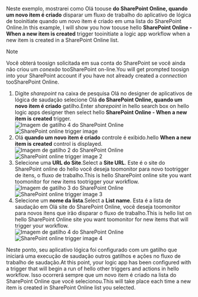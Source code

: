 <span data-ttu-id="89635-101">Neste exemplo, mostrarei como Olá toouse **do SharePoint Online, quando um novo item é criado** disparar um fluxo de trabalho do aplicativo de lógica de tooinitiate quando um novo item é criado em uma lista do SharePoint Online.</span><span class="sxs-lookup"><span data-stu-id="89635-101">In this example, I will show you how toouse hello **SharePoint Online - When a new item is created** trigger tooinitiate a logic app workflow when a new item is created in a SharePoint Online list.</span></span>

> [!NOTE]
> <span data-ttu-id="89635-102">Você obterá toosign solicitada em sua conta do SharePoint se você ainda não criou um *conexão* tooSharePoint on-line.</span><span class="sxs-lookup"><span data-stu-id="89635-102">You will get prompted toosign into your SharePoint account if you have not already created a *connection* tooSharePoint Online.</span></span>  
> 
> 

1. <span data-ttu-id="89635-103">Digite *sharepoint* na caixa de pesquisa Olá no designer de aplicativos de lógica de saudação selecione Olá **do SharePoint Online, quando um novo item é criado** gatilho.</span><span class="sxs-lookup"><span data-stu-id="89635-103">Enter *sharepoint* in hello search box on hello logic apps designer then select hello **SharePoint Online - When a new item is created**  trigger.</span></span>  
   <span data-ttu-id="89635-104">![Imagem de gatilho 4 do SharePoint Online](./media/connectors-create-api-sharepointonline/trigger-1.png)</span><span class="sxs-lookup"><span data-stu-id="89635-104">![SharePoint online trigger image ](./media/connectors-create-api-sharepointonline/trigger-1.png)</span></span>  
2. <span data-ttu-id="89635-105">Olá **quando um novo item é criado** controle é exibido.</span><span class="sxs-lookup"><span data-stu-id="89635-105">hello **When a new item is created** control is displayed.</span></span>  
   <span data-ttu-id="89635-106">![Imagem de gatilho 2 do SharePoint Online](./media/connectors-create-api-sharepointonline/trigger-2.png)</span><span class="sxs-lookup"><span data-stu-id="89635-106">![SharePoint online trigger image 2](./media/connectors-create-api-sharepointonline/trigger-2.png)</span></span>   
3. <span data-ttu-id="89635-107">Selecione uma **URL do Site**.</span><span class="sxs-lookup"><span data-stu-id="89635-107">Select a **Site URL**.</span></span> <span data-ttu-id="89635-108">Este é o site do SharePoint online do hello você deseja toomonitor para novo tootrigger de itens, o fluxo de trabalho.</span><span class="sxs-lookup"><span data-stu-id="89635-108">This is hello SharePoint online site you want toomonitor for new items tootrigger your workflow.</span></span>  
   <span data-ttu-id="89635-109">![Imagem de gatilho 3 do SharePoint Online](./media/connectors-create-api-sharepointonline/trigger-3.png)</span><span class="sxs-lookup"><span data-stu-id="89635-109">![SharePoint online trigger image 3](./media/connectors-create-api-sharepointonline/trigger-3.png)</span></span>   
4. <span data-ttu-id="89635-110">Selecione um **nome da lista**.</span><span class="sxs-lookup"><span data-stu-id="89635-110">Select a **List name**.</span></span> <span data-ttu-id="89635-111">Esta é a lista de saudação em Olá site do SharePoint Online, você deseja toomonitor para novos itens que irão disparar o fluxo de trabalho.</span><span class="sxs-lookup"><span data-stu-id="89635-111">This is hello list on hello SharePoint Online site you want toomonitor for new items that will trigger your workflow.</span></span>  
   <span data-ttu-id="89635-112">![Imagem de gatilho 4 do SharePoint Online](./media/connectors-create-api-sharepointonline/trigger-4.png)</span><span class="sxs-lookup"><span data-stu-id="89635-112">![SharePoint online trigger image 4](./media/connectors-create-api-sharepointonline/trigger-4.png)</span></span>   

<span data-ttu-id="89635-113">Neste ponto, seu aplicativo lógica foi configurado com um gatilho que iniciará uma execução de saudação outros gatilhos e ações no fluxo de trabalho de saudação.</span><span class="sxs-lookup"><span data-stu-id="89635-113">At this point, your logic app has been configured with a trigger that will begin a run of hello other triggers and actions in hello workflow.</span></span> <span data-ttu-id="89635-114">Isso ocorrerá sempre que um novo item é criado na lista do SharePoint Online que você selecionou.</span><span class="sxs-lookup"><span data-stu-id="89635-114">This will take place each time a new item is created in SharePoint Online list you selected.</span></span>  


